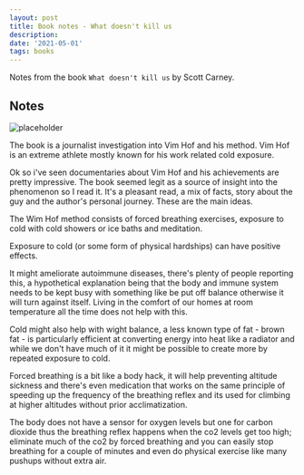 ```yaml
---
layout: post
title: Book notes - What doesn't kill us
description: 
date: '2021-05-01'
tags: books
---
```


Notes from the book `What doesn't kill us` by Scott Carney.

## Notes

![placeholder](/public/2021/05/01/2021-05-01-kill-us.jpg "cover")

The book is a journalist investigation into Vim Hof and his method. Vim Hof is an extreme athlete mostly known for his work related cold exposure.

Ok so i've seen documentaries about Vim Hof and his achievements are pretty impressive. The book seemed legit as a source of insight into the phenomenon so I read it. It's a pleasant read, a mix of facts, story about the guy and the author's personal journey. These are the main ideas.


The Wim Hof method consists of forced breathing exercises, exposure to cold with cold showers or ice baths and meditation.

Exposure to cold (or some form of physical hardships) can have positive effects. 

It might ameliorate autoimmune diseases, there's plenty of people reporting this, a hypothetical explanation being that the body and immune system needs to be kept busy with something like be put off balance otherwise it will turn against itself. Living in the comfort of our homes at room temperature all the time does not help with this.


Cold might also help with wight balance, a less known type of fat - brown fat - is particularly efficient at converting energy into heat like a radiator and while we don't have much of it it might be possible to create more by repeated exposure to cold.


Forced breathing is a bit like a body hack, it will help preventing altitude sickness and there's even medication that works on the same principle of speeding up the frequency of the breathing reflex and its used for climbing at higher altitudes without prior acclimatization.


The body does not have a sensor for oxygen levels but one for carbon dioxide thus the breathing reflex happens when the co2 levels get too high; eliminate much of the co2 by forced breathing and you can easily stop breathing for a couple of minutes and even do physical exercise like many pushups without extra air.







